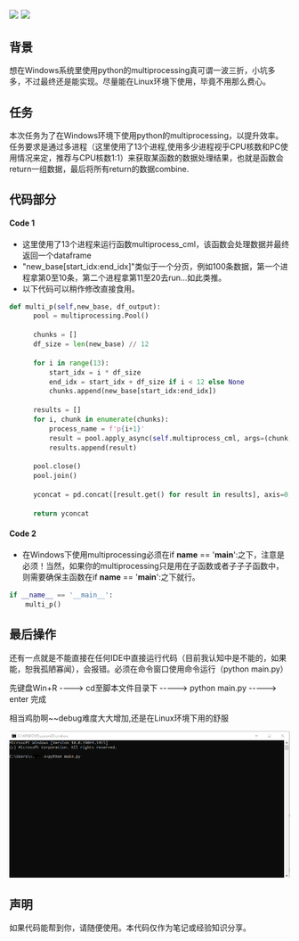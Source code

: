 ## <img src="https://img.shields.io/badge/Python-3.9.7-blue?logo=Python&style=plastic"> <img src="https://img.shields.io/badge/Tensorflow-2.5.0-red?logo=Tensorflow&style=plastic">

## 背景
想在Windows系统里使用python的multiprocessing真可谓一波三折，小坑多多，不过最终还是能实现。尽量能在Linux环境下使用，毕竟不用那么费心。


## 任务
本次任务为了在Windows环境下使用python的multiprocessing，以提升效率。任务要求是通过多进程（这里使用了13个进程,使用多少进程视乎CPU核数和PC使用情况来定，推荐与CPU核数1:1）来获取某函数的数据处理结果，也就是函数会return一组数据，最后将所有return的数据combine.


## 代码部分
#### Code 1

- 这里使用了13个进程来运行函数multiprocess_cml，该函数会处理数据并最终返回一个dataframe
- "new_base[start_idx:end_idx]"类似于一个分页，例如100条数据，第一个进程拿第0至10条，第二个进程拿第11至20去run...如此类推。
- 以下代码可以稍作修改直接食用。

```python
def multi_p(self,new_base, df_output):
      pool = multiprocessing.Pool()
  
      chunks = []
      df_size = len(new_base) // 12
  
      for i in range(13):
          start_idx = i * df_size
          end_idx = start_idx + df_size if i < 12 else None
          chunks.append(new_base[start_idx:end_idx])
  
      results = []
      for i, chunk in enumerate(chunks):
          process_name = f'p{i+1}'
          result = pool.apply_async(self.multiprocess_cml, args=(chunk, process_name, new_base, df_output))
          results.append(result)
  
      pool.close()
      pool.join()
  
      yconcat = pd.concat([result.get() for result in results], axis=0, ignore_index=True)
      
      return yconcat
```

#### Code 2
- 在Windows下使用multiprocessing必须在if __name__ == '__main__':之下，注意是必须！当然，如果你的multiprocessing只是用在子函数或者子子子函数中，则需要确保主函数在if __name__ == '__main__':之下就行。

```python
if __name__ == '__main__':
    multi_p() 
```

## 最后操作
还有一点就是不能直接在任何IDE中直接运行代码（目前我认知中是不能的，如果能，恕我孤陋寡闻），会报错。必须在命令窗口使用命令运行（python main.py）

先键盘Win+R ----> cd至脚本文件目录下 -----> python main.py -----> enter 完成

相当鸡肋啊~~debug难度大大增加,还是在Linux环境下用的舒服

![image](https://github.com/myy258/multiprocessing-run-in-Windows/blob/main/Screenshot%202023-08-29%20163606.png) 


## 声明
如果代码能帮到你，请随便使用。本代码仅作为笔记或经验知识分享。





